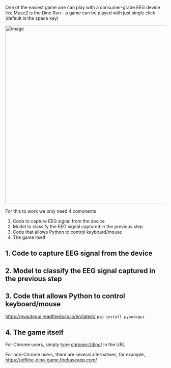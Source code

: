 One of the easiest game one can play with a consumer-grade EEG device like Muse2 is the Dino Run - a game can be played with just single click (default is the space key) 

<img width="560" alt="image" src="https://github.com/edmund-code/muse-eeg/assets/52833150/6af61233-4d71-48ce-806c-fe1939246336">

For this to work we only need 4 comonents

1. Code to capture EEG signal from the device
2. Model to classify the EEG signal captured in the previous step
3. Code that allows Python to control keyboard/mouse
4. The game itself



## 1. Code to capture EEG signal from the device


## 2. Model to classify the EEG signal captured in the previous step


## 3. Code that allows Python to control keyboard/mouse
https://pyautogui.readthedocs.io/en/latest/
```pip install pyautogui```


## 4. The game itself
For Chrome users, simply type [chrome://dino/](chrome://dino/) in the URL

For non-Chrome users, there are several alternatives, for example, https://offline-dino-game.firebaseapp.com/
